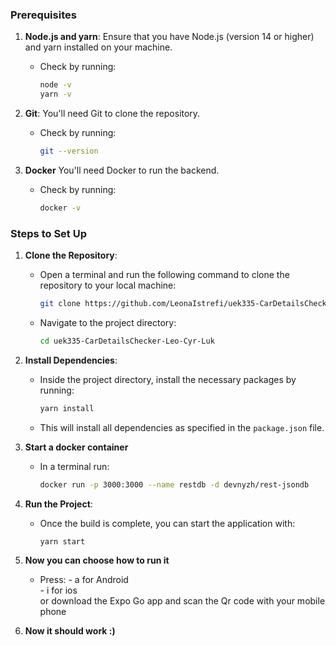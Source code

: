 ### Prerequisites
1. **Node.js and yarn**: Ensure that you have Node.js (version 14 or higher) and yarn installed on your machine.
   - Check by running:
     ```bash
     node -v
     yarn -v
     ```
2. **Git**: You'll need Git to clone the repository.
   - Check by running:
     ```bash
     git --version
     ```

3. **Docker** You'll need Docker to run the backend.
   - Check by running:
      ```bash
     docker -v
     ```

### Steps to Set Up

1. **Clone the Repository**:
   - Open a terminal and run the following command to clone the repository to your local machine:
     ```bash
     git clone https://github.com/LeonaIstrefi/uek335-CarDetailsChecker-Leo-Cyr-Luk.git
     ```
   - Navigate to the project directory:
     ```bash
     cd uek335-CarDetailsChecker-Leo-Cyr-Luk
     ```

2. **Install Dependencies**:
   - Inside the project directory, install the necessary packages by running:
     ```bash
     yarn install
     ```
   - This will install all dependencies as specified in the `package.json` file.

3. **Start a docker container**
   - In a terminal run:
      ```bash
     docker run -p 3000:3000 --name restdb -d devnyzh/rest-jsondb
     ```

5. **Run the Project**:
   - Once the build is complete, you can start the application with:
     ```bash
     yarn start
     ```
6. **Now you can choose how to run it**
   - Press: - a for Android   
           - i for ios   
  or download the Expo Go app and scan the Qr code with your mobile phone   

8. **Now it should work :)**
